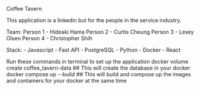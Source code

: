 Coffee Tavern

This application is a linkedin but for the people in the service industry.

Team:
Person 1 - Hideaki Hama
Person 2 - Curtis Cheung
Person 3 - Lexey Olsen
Person 4 - Christopher Shih

Stack:
    - Javascript
    - Fast API
    - PostgreSQL
    - Python
    - Docker
    - React


Run these commands in terminal to set up the application
 docker volume create coffee_tavern-data    ## This will create the database in your docker
 docker compose up --build                  ## This will build and compose up the images and containers for your docker at the same time
